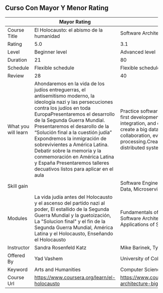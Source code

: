 ## Curso Con Mayor Y Menor Rating
||Mayor Rating|Menor Rating|
|-|-|-|
|Course Title|El Holocausto: el abismo de la humanidad|Software Architecture for Big Data Specialization|
|Rating|5.0|3.1|
|Level|Beginner level|Advanced level|
|Duration|21|80|
|Schedule|Flexible schedule|Flexible schedule|
|Review|28|40|
|What you will learn|Ahondaremos en la vida de los judíos entreguerras, el antisemitismo moderno, la ideología nazi y las persecuciones contra los judíos en toda EuropaPresentaremos  el desarrollo de la Segunda Guerra Mundial. Presentaremos el desarollo de la “Solución final a la cuestión judía”    Expondremos la inmigración de sobrevivientes a América Latina. Debatir sobre la memoria y la conmemoración en América Latina y España Presentaremos talleres decuativos listos para aplicar en el aula|Practice software engineering fundamentals; test first development, refactoring, continuous integration, and continuous delivery.Architect and create a big data or distributed system using rest collaboration, event collaboration, and batch processing.Create4 a performant, scalable distributed system that handles big data.|
|Skill gain||Software Engineering, Distributed Computing, Big Data, Microservices, Real-time Systems|
|Modules|La vida judía antes del Holocausto y el ascenso del partido nazi al poder, El estallido de la Segunda Guerra Mundial y la guetoización, La "Solucion final" y el fin de la Segunda Guerra Mundial, América Latina y el Holocausto, Enseñando el Holocausto|Fundamentals of Software Architecture for Big Data, Software Architecture Patterns for Big Data, Applications of Software Architecture for Big Data|
|Instructor|Sandra Rosenfeld Katz|Mike Barinek, Tyson Gern|
|Offered By|Yad Vashem |University of Colorado Boulder|
|Keyword|Arts and Humanities|Computer Science|
|Course Url|https://www.coursera.org/learn/el-holocausto|https://www.coursera.org/specializations/software-architecture-big-data|
